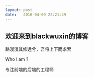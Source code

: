 ```yaml
---
layout: post
date:   2016-04-09 22:21:49
---
```


## 欢迎来到blackwuxin的博客

路漫漫其修远兮，吾将上下而求索

Who I am ?

专注前端的后端的工程师

